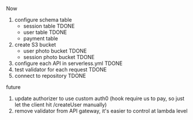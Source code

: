 Now

1. configure schema table
   - session table TDONE
   - user table TDONE
   - payment table
2. create S3 bucket
   - user photo bucket TDONE
   - session photo bucket TDONE
3. configure each API in serverless.yml TDONE
4. test validator for each request TDONE
5. connect to repository TDONE

future

1. update authorizer to use custom auth0 (hook require us to pay, so just let the client hit /createUser manually)
2. remove validator from API gateway, it's easier to control at lambda level
